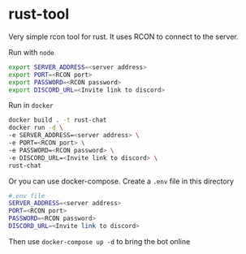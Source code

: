 # rust-tool

Very simple rcon tool for rust. It uses RCON to connect to the server.

Run with `node`
```sh
export SERVER_ADDRESS=<server address>
export PORT=<RCON port>
export PASSWORD=<RCON password>
export DISCORD_URL=<Invite link to discord>
```

Run in `docker`

```sh
docker build . -t rust-chat
docker run -d \
-e SERVER_ADDRESS=<server address> \
-e PORT=<RCON port> \
-e PASSWORD=<RCON password> \
-e DISCORD_URL=<Invite link to discord> \
rust-chat
```

Or you can use docker-compose. Create a `.env` file in this directory
```sh
#.env file
SERVER_ADDRESS=<server address>
PORT=<RCON port>
PASSWORD=<RCON password>
DISCORD_URL=<Invite link to discord>
```

Then use `docker-compose up -d` to bring the bot online
